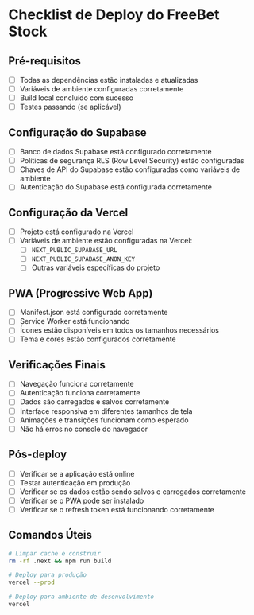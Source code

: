# Checklist de Deploy do FreeBet Stock

## Pré-requisitos

- [ ] Todas as dependências estão instaladas e atualizadas
- [ ] Variáveis de ambiente configuradas corretamente
- [ ] Build local concluído com sucesso
- [ ] Testes passando (se aplicável)

## Configuração do Supabase

- [ ] Banco de dados Supabase está configurado corretamente
- [ ] Políticas de segurança RLS (Row Level Security) estão configuradas
- [ ] Chaves de API do Supabase estão configuradas como variáveis de ambiente
- [ ] Autenticação do Supabase está configurada corretamente

## Configuração da Vercel

- [ ] Projeto está configurado na Vercel
- [ ] Variáveis de ambiente estão configuradas na Vercel:
  - [ ] `NEXT_PUBLIC_SUPABASE_URL`
  - [ ] `NEXT_PUBLIC_SUPABASE_ANON_KEY`
  - [ ] Outras variáveis específicas do projeto

## PWA (Progressive Web App)

- [ ] Manifest.json está configurado corretamente
- [ ] Service Worker está funcionando
- [ ] Ícones estão disponíveis em todos os tamanhos necessários
- [ ] Tema e cores estão configurados corretamente

## Verificações Finais

- [ ] Navegação funciona corretamente
- [ ] Autenticação funciona corretamente
- [ ] Dados são carregados e salvos corretamente
- [ ] Interface responsiva em diferentes tamanhos de tela
- [ ] Animações e transições funcionam como esperado
- [ ] Não há erros no console do navegador

## Pós-deploy

- [ ] Verificar se a aplicação está online
- [ ] Testar autenticação em produção
- [ ] Verificar se os dados estão sendo salvos e carregados corretamente
- [ ] Verificar se o PWA pode ser instalado
- [ ] Verificar se o refresh token está funcionando corretamente

## Comandos Úteis

```bash
# Limpar cache e construir
rm -rf .next && npm run build

# Deploy para produção
vercel --prod

# Deploy para ambiente de desenvolvimento
vercel
```